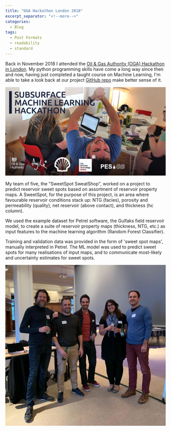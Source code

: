 ```yaml
---
title: "OGA Hackathon London 2018"
excerpt_separator: "<!--more-->"
categories:
  - Blog
tags:
  - Post Formats
  - readability
  - standard
---
```


Back in November 2018 I attended the <a href="https://events.agilescientific.com/event/oga-lon-hackathon">Oil & Gas Authority (OGA) Hackathon in London</a>. My python programming skills have come a long way since then and now, having just completed a taught course on Machine Learning, I'm able to take a look back at our project <a href="https://github.com/Nozziel/OGA2018_SweetSpotPrediction">GitHub repo</a> make better sense of it.

<img src="assets/images/lon-hack-banner.png">

My team of five, the "SweetSpot SweatShop", worked on a project to predict reservoir sweet spots based on assortment of reservoir property maps. A SweetSpot, for the purpose of this project, is an area where favourable reservoir conditions stack up: NTG (facies), porosity and permeability (quality), net reservoir (above contact), and thickness (hc column).

We used the example dataset for Petrel software, the Gulfaks field reservoir model, to create a suite of reservoir property maps (thickness, NTG, etc.) as input features to the machine learning algorithm (Random Forest Classifier). 

Training and validation data was provided in the form of 'sweet spot maps', manually interpreted in Petrel. The ML model was used to predict sweet spots for many realisations of input maps, and to communicate most-likely and uncertainty estimates for sweet spots.

<img src="assets/images/hackathon_team.jfif">